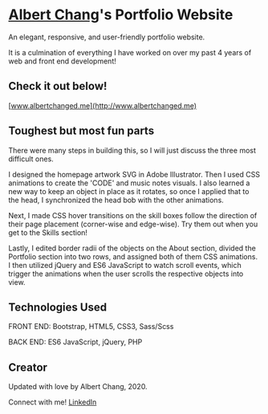 # [Albert Chang](https://www.linkedin.com/in/albertchanged)'s Portfolio Website

An elegant, responsive, and user-friendly portfolio website.

It is a culmination of everything I have worked on over my past 4 years of web and front end development!

## Check it out below!

[www.albertchanged.me](http://www.albertchanged.me)

## Toughest but most fun parts

There were many steps in building this, so I will just discuss the three most difficult ones.

I designed the homepage artwork SVG in Adobe Illustrator. Then I used CSS animations to create the 'CODE' and music notes visuals. I also learned a new way to keep an object in place as it rotates, so once I applied that to the head, I synchronized the head bob with the other animations.

Next, I made CSS hover transitions on the skill boxes follow the direction of their page placement (corner-wise and edge-wise). Try them out when you get to the Skills section!

Lastly, I edited border radii of the objects on the About section, divided the Portfolio section into two rows, and assigned both of them CSS animations. I then utilized jQuery and ES6 JavaScript to watch scroll events, which trigger the animations when the user scrolls the respective objects into view.

## Technologies Used

FRONT END: Bootstrap, HTML5, CSS3, Sass/Scss

BACK END: ES6 JavaScript, jQuery, PHP

## Creator

Updated with love by Albert Chang, 2020.

Connect with me! [LinkedIn](https://www.linkedin.com/in/albertchanged)